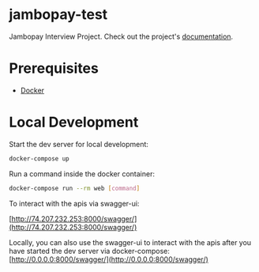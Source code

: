 # jambopay-test

Jambopay Interview Project. Check out the project's [documentation](http://labohkip81.github.io/jambopay-test/).

# Prerequisites

- [Docker](https://docs.docker.com/docker-for-mac/install/)  

# Local Development

Start the dev server for local development:
```bash
docker-compose up
```

Run a command inside the docker container:

```bash
docker-compose run --rm web [command]
```

To interact with the apis via swagger-ui:

  [http://74.207.232.253:8000/swagger/](http://74.207.232.253:8000/swagger/)

Locally, you can also use the swagger-ui to interact with the apis after you have started the dev server via docker-compose:
  [http://0.0.0.0:8000/swagger/](http://0.0.0.0:8000/swagger/)


